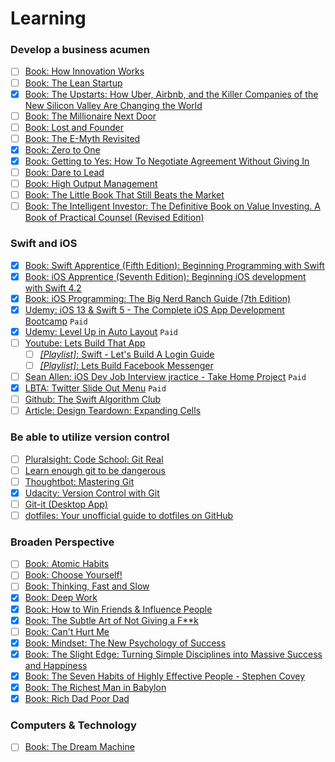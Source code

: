 # Learning 

### Develop a business acumen 
- [ ] [Book: How Innovation Works](https://www.amazon.com/How-Innovation-Works-Flourishes-Freedom/dp/0062916599)
- [ ] [Book: The Lean Startup](https://www.amazon.com/Lean-Startup-Entrepreneurs-Continuous-Innovation/dp/0307887898)
- [x] [Book: The Upstarts: How Uber, Airbnb, and the Killer Companies of the New Silicon Valley Are Changing the World](https://www.amazon.com/Upstarts-Airbnb-Companies-Silicon-Changing/dp/0316388394)
- [ ] [Book: The Millionaire Next Door](https://www.amazon.com/Millionaire-Next-Door-Surprising-Americas/dp/1589795474)
- [ ] [Book: Lost and Founder](https://www.amazon.com/Lost-Founder-Painfully-Honest-Startup/dp/0735213321)
- [ ] [Book: The E-Myth Revisited](https://www.amazon.com/Myth-Revisited-Small-Businesses-About/dp/0887307280)
- [x] [Book: Zero to One](https://www.amazon.com/Zero-One-Notes-Startups-Future/dp/0804139296)
- [x] [Book: Getting to Yes: How To Negotiate Agreement Without Giving In](https://www.amazon.com/Getting-Yes-Negotiate-Agreement-Without/dp/0743526937)
- [ ] [Book: Dare to Lead](https://www.amazon.com/Dare-Lead-Brave-Conversations-Hearts/dp/0399592520)
- [ ] [Book: High Output Management](https://www.amazon.com/High-Output-Management-Andrew-Grove/dp/0679762884)
- [ ] [Book: The Little Book That Still Beats the Market](https://www.amazon.com/Little-Book-Still-Beats-Market/dp/0470624159)
- [ ] [Book: The Intelligent Investor: The Definitive Book on Value Investing. A Book of Practical Counsel (Revised Edition)](https://www.amazon.com/Intelligent-Investor-Definitive-Investing-Essentials/dp/0060555661)

### Swift and iOS
- [x] [Book: Swift Apprentice (Fifth Edition): Beginning Programming with Swift](https://www.amazon.com/dp/1950325075?tag=raywend-20)
- [x] [Book: iOS Apprentice (Seventh Edition): Beginning iOS development with Swift 4.2](https://www.amazon.com/iOS-Apprentice-Beginning-development-Swift/dp/194287863X)
- [x] [Book: iOS Programming: The Big Nerd Ranch Guide (7th Edition)](https://www.amazon.com/iOS-Programming-Nerd-Ranch-Guide/dp/0135264022/ref=sr_1_1?crid=2IEZUX2I3ULAZ&dchild=1&keywords=big+nerd+ranch+ios+7th&qid=1595426579&sprefix=big+nerd+ranch+i%2Caps%2C160&sr=8-1)
- [x] [Udemy: iOS 13 & Swift 5 - The Complete iOS App Development Bootcamp](https://www.udemy.com/course/ios-13-app-development-bootcamp/) `Paid`
- [x] [Udemy: Level Up in Auto Layout](https://www.udemy.com/course/level-up-in-auto-layout/) `Paid`
- [ ] [Youtube: Lets Build That App](https://www.youtube.com/channel/UCuP2vJ6kRutQBfRmdcI92mA)
  - [ ] [_[Playlist]_: Swift - Let's Build A Login Guide](https://www.youtube.com/playlist?list=PL0dzCUj1L5JHfozquTVhV4HRy-1A_aXlv)
  - [ ] [_[Playlist]_: Lets Build Facebook Messenger](https://www.youtube.com/playlist?list=PL0dzCUj1L5JHGoEg41IJNk9QQ_hPWcyRo)
- [ ] [Sean Allen: iOS Dev Job Interview jractice - Take Home Project](https://seanallen.teachable.com/p/take-home) `Paid`
- [x] [LBTA: Twitter Slide Out Menu](https://www.letsbuildthatapp.com/course/Twitter%20Slide%20Out%20Menu) `Paid`
- [ ] [Github: The Swift Algorithm Club](https://github.com/raywenderlich/swift-algorithm-club)
- [ ] [Article: Design Teardown: Expanding Cells](http://blog.matthewcheok.com/design-teardown-preview-expanding-cells/)

### Be able to utilize version control
- [ ] [Pluralsight: Code School: Git Real](https://www.pluralsight.com/courses/code-school-git-real)
- [ ] [Learn enough git to be dangerous](http://learnenough.com/git-tutorial)
- [ ] [Thoughtbot: Mastering Git](https://thoughtbot.com/upcase/mastering-git)
- [x] [Udacity: Version Control with Git](https://www.udacity.com/course/version-control-with-git--ud123)
- [ ] [Git-it (Desktop App)](https://github.com/jlord/git-it-electron)
- [ ] [dotfiles: Your unofficial guide to dotfiles on GitHub](https://dotfiles.github.io/)

### Broaden Perspective
- [ ] [Book: Atomic Habits](https://www.amazon.com/gp/product/0735211299/ref=as_li_qf_asin_il_tl?ie=UTF8&tag=jamesclear-20&creative=9325&linkCode=as2&creativeASIN=0735211299&linkId=abf7be794d09b977a31cce5f2315697f)
- [ ] [Book: Choose Yourself!](https://www.amazon.com/Choose-Yourself-James-Altucher-dp-1619610221/dp/1619610221/ref=mt_other?_encoding=UTF8&me=&qid=)
- [ ] [Book: Thinking, Fast and Slow](https://www.amazon.com/Thinking-Fast-Slow-Daniel-Kahneman/dp/0374533555)
- [x] [Book: Deep Work](https://www.amazon.com/gp/product/1455586692/ref=as_li_qf_asin_il_tl?ie=UTF8&tag=stuhac-20&creative=9325&linkCode=as2&creativeASIN=1455586692&linkId=ec7ed5a0e59a7cff8b7833d3e8e560c7)
- [x] [Book: How to Win Friends & Influence People](https://www.amazon.com/How-Win-Friends-Influence-People/dp/0671027034)
- [x] [Book: The Subtle Art of Not Giving a F**k](https://www.amazon.com/Subtle-Art-Not-Giving-Counterintuitive/dp/B01I29Y344/ref=sr_1_1?crid=2D0YPAWPV3X9F&dchild=1&keywords=the+subtle+art+of+not+giving+a+fck&qid=1597919887&s=books&sprefix=the+subtl%2Cstripbooks-intl-ship%2C396&sr=1-1)
- [ ] [Book: Can't Hurt Me](https://www.amazon.com/Cant-Hurt-Me-Master-Your/dp/1544512287)
- [x] [Book: Mindset: The New Psychology of Success](https://www.amazon.com/Mindset-Psychology-Carol-S-Dweck/dp/0345472322)
- [x] [Book: The Slight Edge: Turning Simple Disciplines into Massive Success and Happiness](https://www.amazon.com/Slight-Edge-Turning-Disciplines-Happiness/dp/1626340463)
- [x] [Book: The Seven Habits of Highly Effective People - Stephen Covey](https://www.amazon.com/Habits-Highly-Effective-People-Powerful/dp/0743269519)
- [x] [Book: The Richest Man in Babylon](https://www.amazon.com/Richest-Man-Babylon-George-Clason/dp/1505339111)
- [x] [Book: Rich Dad Poor Dad](https://www.amazon.com/Rich-Dad-Poor-Teach-Middle/dp/1612680194)

### Computers & Technology
- [ ] [Book: The Dream Machine](https://www.amazon.com/Dream-Machine-Licklider-Revolution-Computing/dp/0670899763)
